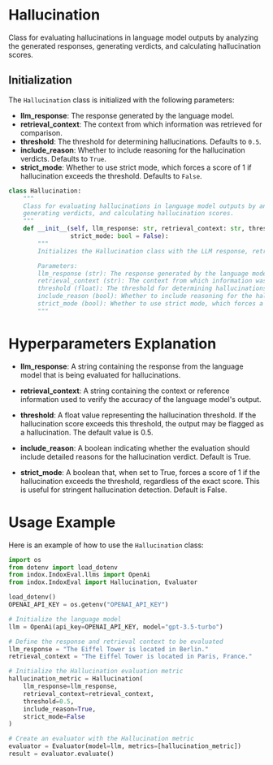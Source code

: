 # Hallucination

Class for evaluating hallucinations in language model outputs by analyzing the generated responses, generating verdicts, and calculating hallucination scores.

## Initialization

The `Hallucination` class is initialized with the following parameters:

- **llm_response**: The response generated by the language model.
- **retrieval_context**: The context from which information was retrieved for comparison.
- **threshold**: The threshold for determining hallucinations. Defaults to `0.5`.
- **include_reason**: Whether to include reasoning for the hallucination verdicts. Defaults to `True`.
- **strict_mode**: Whether to use strict mode, which forces a score of 1 if hallucination exceeds the threshold. Defaults to `False`.

```python
class Hallucination:
    """
    Class for evaluating hallucinations in language model outputs by analyzing the generated responses,
    generating verdicts, and calculating hallucination scores.
    """
    def __init__(self, llm_response: str, retrieval_context: str, threshold: float = 0.5, include_reason: bool = True,
                 strict_mode: bool = False):
        """
        Initializes the Hallucination class with the LLM response, retrieval context, and evaluation settings.

        Parameters:
        llm_response (str): The response generated by the language model.
        retrieval_context (str): The context from which information was retrieved for comparison.
        threshold (float): The threshold for determining hallucinations. Defaults to 0.5.
        include_reason (bool): Whether to include reasoning for the hallucination verdicts. Defaults to True.
        strict_mode (bool): Whether to use strict mode, which forces a score of 1 if hallucination exceeds the threshold. Defaults to False.
        """
```
# Hyperparameters Explanation

- **llm_response**: A string containing the response from the language model that is being evaluated for hallucinations.

- **retrieval_context**: A string containing the context or reference information used to verify the accuracy of the language model's output.

- **threshold**: A float value representing the hallucination threshold. If the hallucination score exceeds this threshold, the output may be flagged as a hallucination. The default value is 0.5.

- **include_reason**: A boolean indicating whether the evaluation should include detailed reasons for the hallucination verdict. Default is True.

- **strict_mode**: A boolean that, when set to True, forces a score of 1 if the hallucination exceeds the threshold, regardless of the exact score. This is useful for stringent hallucination detection. Default is False.

# Usage Example

Here is an example of how to use the `Hallucination` class:

```python
import os
from dotenv import load_dotenv
from indox.IndoxEval.llms import OpenAi
from indox.IndoxEval import Hallucination, Evaluator

load_dotenv()
OPENAI_API_KEY = os.getenv("OPENAI_API_KEY")

# Initialize the language model
llm = OpenAi(api_key=OPENAI_API_KEY, model="gpt-3.5-turbo")

# Define the response and retrieval context to be evaluated
llm_response = "The Eiffel Tower is located in Berlin."
retrieval_context = "The Eiffel Tower is located in Paris, France."

# Initialize the Hallucination evaluation metric
hallucination_metric = Hallucination(
    llm_response=llm_response, 
    retrieval_context=retrieval_context, 
    threshold=0.5, 
    include_reason=True, 
    strict_mode=False
)

# Create an evaluator with the Hallucination metric
evaluator = Evaluator(model=llm, metrics=[hallucination_metric])
result = evaluator.evaluate()
```
